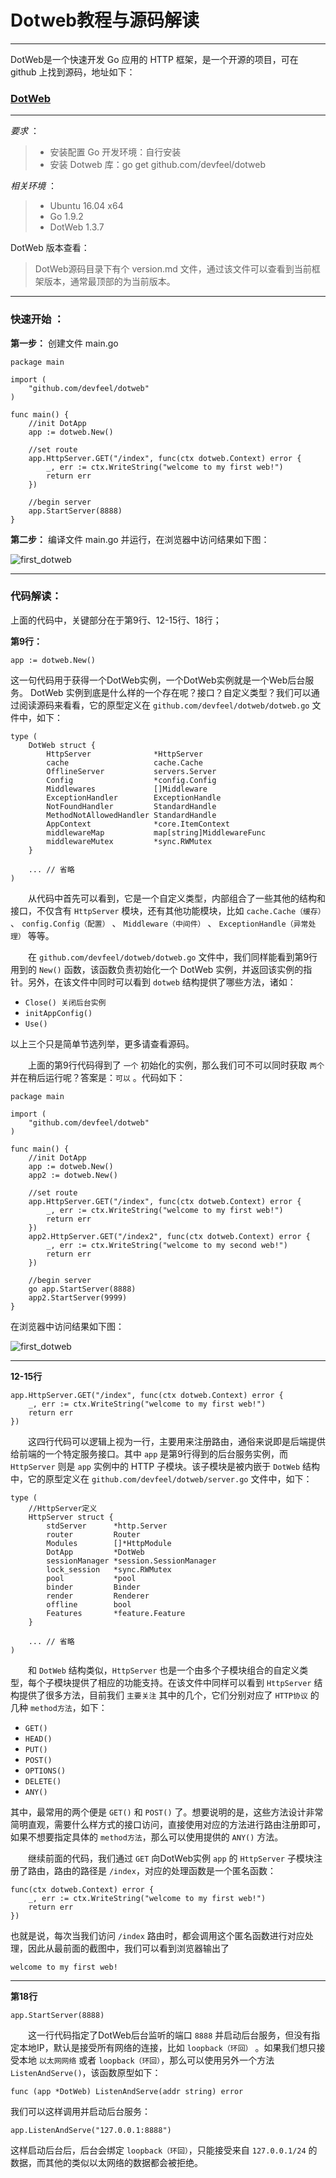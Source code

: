 # Dotweb教程与源码解读

------

DotWeb是一个快速开发 Go 应用的 HTTP 框架，是一个开源的项目，可在 github 上找到源码，地址如下：
### [DotWeb](https://github.com/devfeel/dotweb)

-----

*要求* ：
> * 安装配置 Go 开发环境：自行安装
> * 安装 Dotweb 库：go get github.com/devfeel/dotweb


*相关环境* ：
> * Ubuntu 16.04 x64
> * Go 1.9.2
> * DotWeb 1.3.7

DotWeb 版本查看：
> DotWeb源码目录下有个 version.md 文件，通过该文件可以查看到当前框架版本，通常最顶部的为当前版本。

-----

### **快速开始** ：

**第一步：**
创建文件 main.go
```
package main

import (
	"github.com/devfeel/dotweb"
)

func main() {
	//init DotApp
	app := dotweb.New()

	//set route
	app.HttpServer.GET("/index", func(ctx dotweb.Context) error {
		_, err := ctx.WriteString("welcome to my first web!")
		return err
	})

	//begin server
	app.StartServer(8888)
}
```

**第二步：** 
编译文件 main.go 并运行，在浏览器中访问结果如下图：

![first_dotweb](http://p1iazy1u3.bkt.clouddn.com/dotweb1-1.png)


------------

### **代码解读：**

上面的代码中，关键部分在于第9行、12-15行、18行；

**第9行：**
```
app := dotweb.New()
```
这一句代码用于获得一个DotWeb实例，一个DotWeb实例就是一个Web后台服务。
DotWeb 实例到底是什么样的一个存在呢？接口？自定义类型？我们可以通过阅读源码来看看，它的原型定义在 `github.com/devfeel/dotweb/dotweb.go` 文件中，如下：
```
type (
	DotWeb struct {
		HttpServer              *HttpServer
		cache                   cache.Cache
		OfflineServer           servers.Server
		Config                  *config.Config
		Middlewares             []Middleware
		ExceptionHandler        ExceptionHandle
		NotFoundHandler         StandardHandle
		MethodNotAllowedHandler StandardHandle 
		AppContext              *core.ItemContext
		middlewareMap           map[string]MiddlewareFunc
		middlewareMutex         *sync.RWMutex
	}

    ... // 省略
)
```
&emsp;&emsp;从代码中首先可以看到，它是一个自定义类型，内部组合了一些其他的结构和接口，不仅含有 `HttpServer` 模块，还有其他功能模块，比如 `cache.Cache（缓存）` 、 `config.Config（配置）` 、  `Middleware（中间件）` 、 `ExceptionHandle（异常处理）` 等等。

&emsp;&emsp;在 `github.com/devfeel/dotweb/dotweb.go` 文件中，我们同样能看到第9行用到的 `New()` 函数，该函数负责初始化一个 DotWeb 实例，并返回该实例的指针。另外，在该文件中同时可以看到 `dotweb` 结构提供了哪些方法，诸如：

* `Close() 关闭后台实例` 
* `initAppConfig() `
* `Use()`

以上三个只是简单节选列举，更多请查看源码。


&emsp;&emsp;上面的第9行代码得到了 `一个` 初始化的实例，那么我们可不可以同时获取 `两个` 并在稍后运行呢？答案是：`可以` 。代码如下：
```
package main

import (
	"github.com/devfeel/dotweb"
)

func main() {
	//init DotApp
	app := dotweb.New()
	app2 := dotweb.New()

	//set route
	app.HttpServer.GET("/index", func(ctx dotweb.Context) error {
		_, err := ctx.WriteString("welcome to my first web!")
		return err
	})
	app2.HttpServer.GET("/index2", func(ctx dotweb.Context) error {
		_, err := ctx.WriteString("welcome to my second web!")
		return err
	})

	//begin server
	go app.StartServer(8888)
	app2.StartServer(9999)
}

```

在浏览器中访问结果如下图：

![first_dotweb](http://p1iazy1u3.bkt.clouddn.com/dotweb1-2.png)

---

**12-15行**

```
app.HttpServer.GET("/index", func(ctx dotweb.Context) error {
    _, err := ctx.WriteString("welcome to my first web!")
    return err
})
```
&emsp;&emsp;这四行代码可以逻辑上视为一行，主要用来注册路由，通俗来说即是后端提供给前端的一个特定服务接口。其中 `app` 是第9行得到的后台服务实例，而 `HttpServer` 则是 `app` 实例中的 HTTP 子模块。该子模块是被内嵌于 `DotWeb` 结构中，它的原型定义在 `github.com/devfeel/dotweb/server.go` 文件中，如下：
```
type (
	//HttpServer定义
	HttpServer struct {
		stdServer      *http.Server
		router         Router
		Modules        []*HttpModule
		DotApp         *DotWeb
		sessionManager *session.SessionManager
		lock_session   *sync.RWMutex
		pool           *pool
		binder         Binder
		render         Renderer
		offline        bool
		Features       *feature.Feature
	}
    
    ... // 省略
)
```
&emsp;&emsp;和 `DotWeb` 结构类似，`HttpServer` 也是一个由多个子模块组合的自定义类型，每个子模块提供了相应的功能支持。在该文件中同样可以看到 `HttpServer` 结构提供了很多方法，目前我们 `主要关注` 其中的几个，它们分别对应了 `HTTP协议` 的几种 `method方法`，如下：

* `GET()` 
* `HEAD()`
* `PUT()`
* `POST()`
* `OPTIONS()`
* `DELETE()`
* `ANY()`

其中，最常用的两个便是 `GET()` 和 `POST()` 了。想要说明的是，这些方法设计非常简明直观，需要什么样方式的接口访问，直接使用对应的方法进行路由注册即可，如果不想要指定具体的 `method方法`，那么可以使用提供的 `ANY()` 方法。

&emsp;&emsp;继续前面的代码，我们通过 `GET` 向DotWeb实例 `app` 的 `HttpServer` 子模块注册了路由，路由的路径是 `/index`，对应的处理函数是一个匿名函数：
```
func(ctx dotweb.Context) error {
    _, err := ctx.WriteString("welcome to my first web!")
    return err
})
```
也就是说，每次当我们访问 `/index` 路由时，都会调用这个匿名函数进行对应处理，因此从最前面的截图中，我们可以看到浏览器输出了
```
welcome to my first web!
```

----

**第18行**
```
app.StartServer(8888)
```
&emsp;&emsp;这一行代码指定了DotWeb后台监听的端口 `8888` 并启动后台服务，但没有指定本地IP，默认是接受所有网络的连接，比如 `loopback（环回）` 。如果我们想只接受本地 `以太网网络` 或者 `loopback（环回）`，那么可以使用另外一个方法 `ListenAndServe()`，该函数原型如下：
```
func (app *DotWeb) ListenAndServe(addr string) error
```
我们可以这样调用并启动后台服务：
```
app.ListenAndServe("127.0.0.1:8888")
```
这样启动后台后，后台会绑定 `loopback（环回）`，只能接受来自 `127.0.0.1/24` 的数据，而其他的类似以太网络的数据都会被拒绝。

